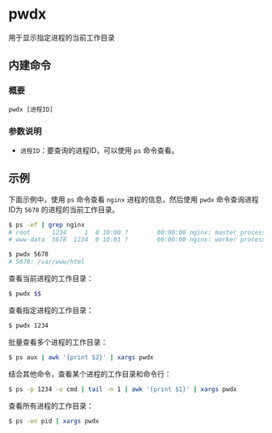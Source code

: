 pwdx
===

用于显示指定进程的当前工作目录

## 内建命令


### 概要

```shell
pwdx [进程ID]
```

### 参数说明

- `进程ID`：要查询的进程ID，可以使用 `ps` 命令查看。

## 示例


下面示例中，使用 `ps` 命令查看 `nginx` 进程的信息，然后使用 `pwdx` 命令查询进程ID为 `5678` 的进程的当前工作目录。

```bash
$ ps -ef | grep nginx
# root      1234     1  0 10:00 ?        00:00:00 nginx: master process /usr/sbin/nginx -g daemon on; master_process on;
# www-data  5678  1234  0 10:01 ?        00:00:00 nginx: worker process

$ pwdx 5678
# 5678: /var/www/html
```

查看当前进程的工作目录：

```bash
$ pwdx $$
```

查看指定进程的工作目录：

```bash
$ pwdx 1234
```

批量查看多个进程的工作目录：

```bash
$ ps aux | awk '{print $2}' | xargs pwdx
```

结合其他命令，查看某个进程的工作目录和命令行：

```bash
$ ps -p 1234 -o cmd | tail -n 1 | awk '{print $1}' | xargs pwdx
```

查看所有进程的工作目录：

```bash
$ ps -eo pid | xargs pwdx
```
